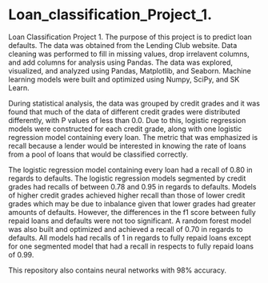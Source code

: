 # Loan_classification_Project_1.
Loan Classification Project 1.
The purpose of this project is to predict loan defaults. The data was obtained from the Lending Club website. Data cleaning was performed to fill in missing values, drop irrelavent columns, and add columns for analysis using Pandas. The data was explored, visualized, and analyzed using Pandas, Matplotlib, and Seaborn. Machine learning models were built and optimized using Numpy, SciPy, and SK Learn. 

During statistical analysis, the data was grouped by credit grades and it was found that much of the data of different credit grades were distributed differently, with P values of less than 0.0. Due to this, logistic regression models were constructed for each credit grade, along with one logistic regression model containing every loan. The metric that was emphasized is recall because a lender would be interested in knowing the rate of loans from a pool of loans that would be classified correctly.

The logistic regression model containing every loan had a recall of 0.80 in regards to defaults. The logistic regression models segmented by credit grades had recalls of between 0.78 and 0.95 in regards to defaults. Models of higher credit grades achieved higher recall than those of lower credit grades which may be due to inbalance given that lower grades had greater amounts of defaults. However, the differences in the f1 score between fully repaid loans and defaults were not too significant. A random forest model was also built and optimized and achieved a recall of 0.70 in regards to defaults. All models had recalls of 1 in regards to fully repaid loans except for one segmented model that had a recall in respects to fully repaid loans of 0.99.   

This repository also contains neural networks with 98% accuracy.  
